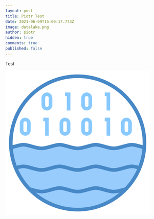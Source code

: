 ```yaml
---
layout: post
title: Piotr Test
date: 2021-06-09T15:09:17.773Z
image: datalake.png
author: piotr
hidden: true
comments: true
published: false
---
```

Test



![](datalake.png)